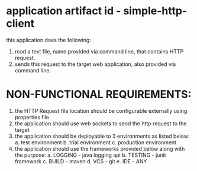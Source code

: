 # application artifact id - simple-http-client
this application does the following:
1. read a text file, name provided via command line, that contains HTTP request.
2. sends this request to the target web application, also provided via command line.

# NON-FUNCTIONAL REQUIREMENTS:
1. the HTTP Request file location should be configurable externally using properties file
2. the application should use web sockets to send the http request to the target
3. the application should be deployable to 3 environments as listed below:
  a. test environment
  b. trial environment
  c. production environment
4. the application should use the frameworks provided below along with the purpose:
  a. LOGGING - java logging api
  b. TESTING - junit framework
  c. BUILD - maven
  d. VCS - git
  e. IDE - ANY

